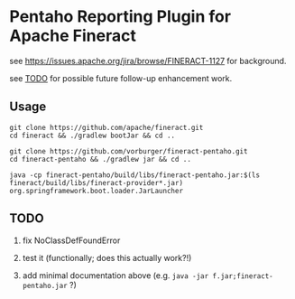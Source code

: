 # Pentaho Reporting Plugin for Apache Fineract

see https://issues.apache.org/jira/browse/FINERACT-1127 for background.

see [TODO](TODO.md) for possible future follow-up enhancement work.


## Usage

    git clone https://github.com/apache/fineract.git
    cd fineract && ./gradlew bootJar && cd ..

    git clone https://github.com/vorburger/fineract-pentaho.git
    cd fineract-pentaho && ./gradlew jar && cd ..

    java -cp fineract-pentaho/build/libs/fineract-pentaho.jar:$(ls fineract/build/libs/fineract-provider*.jar) org.springframework.boot.loader.JarLauncher


## TODO

1. fix NoClassDefFoundError

1. test it (functionally; does this actually work?!)

1. add minimal documentation above (e.g. `java -jar f.jar;fineract-pentaho.jar` ?)
